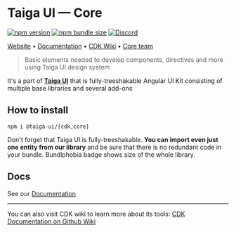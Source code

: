 # Taiga UI — Core

[![npm version](https://img.shields.io/npm/v/@taiga-ui/core.svg)](https://npmjs.com/package/@taiga-ui/core)
[![npm bundle size](https://img.shields.io/bundlephobia/minzip/@taiga-ui/core)](https://bundlephobia.com/result?p=@taiga-ui/core)
[![Discord](https://img.shields.io/discord/748677963142135818?color=7289DA&label=%23taiga-ui&logo=discord&logoColor=white)](https://discord.gg/Us8d8JVaTg)

[Website](https://taiga-ui.dev) • [Documentation](https://taiga-ui.dev/getting-started) •
[CDK Wiki](https://github.com/tinkoff/taiga-ui/wiki) • [Core team](https://github.com/tinkoff/taiga-ui/#core-team)

> Basic elements needed to develop components, directives and more using Taiga UI design system

It's a part of [**Taiga UI**](https://github.com/tinkoff/taiga-ui) that is fully-treeshakable Angular UI Kit consisting
of multiple base libraries and several add-ons

## How to install

```
npm i @taiga-ui/{cdk,core}
```

Don't forget that Taiga UI is fully-treeshakable. **You can import even just one entity from our library** and be sure
that there is no redundant code in your bundle. Bundlphobia badge shows size of the whole library.

## Docs

See our [Documentation](https://taiga-ui.dev/getting-started)

---

You can also visit CDK wiki to learn more about its tools:
[CDK Documentation on Github Wiki](https://github.com/tinkoff/taiga-ui/wiki/CDK)
